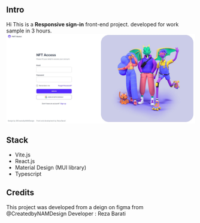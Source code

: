 ## Intro
Hi 
This is a **Responsive sign-in** front-end project.
developed for work sample in 3 hours.
![](https://github.com/RezaSkyFall/Resposive-Sign-in/blob/master/intro.JPG?raw=true)

## Stack

 - Vite.js
 - React.js
 - Material Design (MUI library)
 - Typescript
 

## Credits
This project was developed from a deign on figma from @CreatedbyNAMDesign
Developer : Reza Barati
